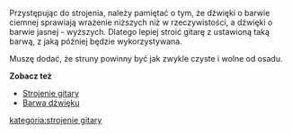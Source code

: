 Przystępując do strojenia, należy pamiętać o tym, że dźwięki o barwie
ciemnej sprawiają wrażenie niższych niż w rzeczywistości, a dźwięki o
barwie jasnej - wyższych. Dlatego lepiej stroić gitarę z ustawioną taką
barwą, z jaką później będzie wykorzystywana.

Muszę dodać, że struny powinny być jak zwykle czyste i wolne od osadu.

**Zobacz też**

  - [Strojenie gitary](Strojenie_gitary "wikilink")
  - [Barwa dźwięku](Barwa_dźwięku "wikilink")

[kategoria:strojenie gitary](kategoria:strojenie_gitary "wikilink")